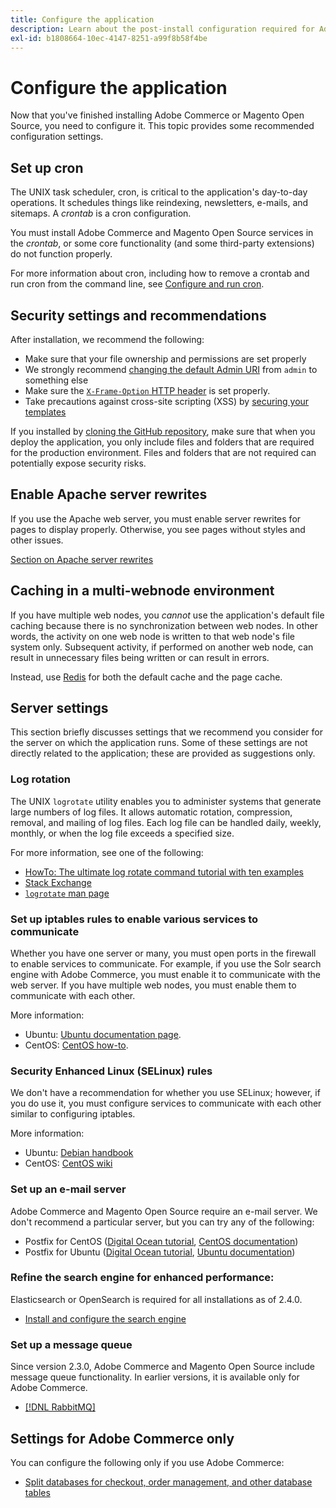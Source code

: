 ```yaml
---
title: Configure the application
description: Learn about the post-install configuration required for Adobe Commerce and Magento Open Source on-premises deployments.
exl-id: b1808664-10ec-4147-8251-a99f8b58f4be
---
```

# Configure the application

Now that you've finished installing Adobe Commerce or Magento Open Source, you need to configure it. This topic provides some recommended configuration settings.

## Set up cron

The UNIX task scheduler, cron, is critical to the application's day-to-day operations. It schedules things like reindexing, newsletters, e-mails, and sitemaps. A *crontab* is a cron configuration.

You must install Adobe Commerce and Magento Open Source services in the *crontab*, or some core functionality (and some third-party extensions) do not function properly.

For more information about cron, including how to remove a crontab and run cron from the command line, see [Configure and run cron](../../configuration/cli/configure-cron-jobs.md).

## Security settings and recommendations

After installation, we recommend the following:

*  Make sure that your file ownership and permissions are set properly
*  We strongly recommend [changing the default Admin URI](../tutorials/admin-uri.md) from `admin` to something else
*  Make sure the [`X-Frame-Option` HTTP header](../../configuration/security/xframe-options.md) is set properly.
*  Take precautions against cross-site scripting (XSS) by [securing your templates](https://developer.adobe.com/commerce/php/development/security/cross-site-scripting/)

If you installed by [cloning the GitHub repository](https://developer.adobe.com/commerce/contributor/guides/install/clone-repository/), make sure that when you deploy the application, you only include files and folders that are required for the production environment. Files and folders that are not required can potentially expose security risks.

## Enable Apache server rewrites

If you use the Apache web server, you must enable server rewrites for pages to display properly. Otherwise, you see pages without styles and other issues.

[Section on Apache server rewrites](../prerequisites/web-server/apache.md#apache-rewrites-and-htaccess)

## Caching in a multi-webnode environment

If you have multiple web nodes, you *cannot* use the application's default file caching because there is no synchronization between web nodes. In other words, the activity on one web node is written to that web node's file system only. Subsequent activity, if performed on another web node, can result in unnecessary files being written or can result in errors.

Instead, use [Redis](../../configuration/cache/config-redis.md) for both the default cache and the page cache.

## Server settings

This section briefly discusses settings that we recommend you consider for the server on which the application runs. Some of these settings are not directly related to the application; these are provided as suggestions only.

### Log rotation

The UNIX `logrotate` utility enables you to administer systems that generate large numbers of log files. It allows automatic rotation, compression, removal, and mailing of log files. Each log file can be handled daily, weekly, monthly, or when the log file exceeds a specified size.

For more information, see one of the following:

*  [HowTo: The ultimate log rotate command tutorial with ten examples](https://www.thegeekstuff.com/2010/07/logrotate-examples)
*  [Stack Exchange](https://unix.stackexchange.com/questions/85662/how-to-properly-automatically-manually-rotate-log-files-for-production-rails-app)
*  [`logrotate` man page](https://linuxconfig.org/logrotate-8-manual-page)

### Set up iptables rules to enable various services to communicate

Whether you have one server or many, you must open ports in the firewall to enable services to communicate. For example, if you use the Solr search engine with Adobe Commerce, you must enable it to communicate with the web server. If you have multiple web nodes, you must enable them to communicate with each other.

More information:

*  Ubuntu: [Ubuntu documentation page](https://help.ubuntu.com/community/IptablesHowTo).
*  CentOS: [CentOS how-to](https://wiki.centos.org/HowTos/Network/IPTables).

### Security Enhanced Linux (SELinux) rules

We don't have a recommendation for whether you use SELinux; however, if you do use it, you must configure services to communicate with each other similar to configuring iptables.

More information:

*  Ubuntu: [Debian handbook](https://debian-handbook.info/browse/stable/sect.selinux.html)
*  CentOS: [CentOS wiki](https://wiki.centos.org/HowTos/SELinux)

### Set up an e-mail server

Adobe Commerce and Magento Open Source require an e-mail server. We don't recommend a particular server, but you can try any of the following:

*  Postfix for CentOS ([Digital Ocean tutorial](https://www.digitalocean.com/community/tutorials/how-to-install-postfix-on-centos-6), [CentOS documentation](https://www.centos.org))
*  Postfix for Ubuntu ([Digital Ocean tutorial](https://www.digitalocean.com/community/tutorials/how-to-install-and-setup-postfix-on-ubuntu-14-04), [Ubuntu documentation](https://help.ubuntu.com/community/MailServer))

### Refine the search engine for enhanced performance:

Elasticsearch or OpenSearch is required for all installations as of 2.4.0.

*  [Install and configure the search engine](../../configuration/search/overview-search.md)

### Set up a message queue

Since version 2.3.0, Adobe Commerce and Magento Open Source include message queue functionality. In earlier versions, it is available only for Adobe Commerce.

*  [[!DNL RabbitMQ]](../../configuration/queues/message-queue-framework.md)

## Settings for Adobe Commerce only

You can configure the following only if you use Adobe Commerce:

*  [Split databases for checkout, order management, and other database tables](../../configuration/storage/multi-master.md)
